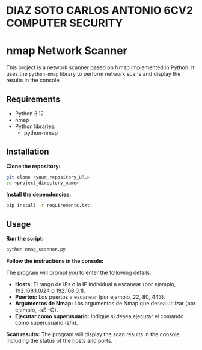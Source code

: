 DIAZ SOTO CARLOS ANTONIO 6CV2
COMPUTER SECURITY
==================================
# nmap Network Scanner

This project is a network scanner based on Nmap implemented in Python. It uses the `python-nmap` library to perform network scans and display the results in the console.

## Requirements

- Python 3.12
- nmap
- Python libraries:
  - python-nmap

## Installation

**Clone the repository:**

   ```bash
   git clone <your_repository_URL>
   cd <project_directory_name>
   ```
**Install the dependencies:**

```bash
pip install -r requirements.txt
   ```

## Usage

**Run the script:**
```bash
python nmap_scanner.py
   ```

**Follow the instructions in the console:**

The program will prompt you to enter the following details:
- **Hosts:** El rango de IPs o la IP individual a escanear (por ejemplo, 192.168.1.0/24 o 192.168.0.1).
- **Puertos:** Los puertos a escanear (por ejemplo, 22, 80, 443).
- **Argumentos de Nmap:** Los argumentos de Nmap que desea utilizar (por ejemplo, -sS -O).
- **Ejecutar como superusuario:** Indique si desea ejecutar el comando como superusuario (s/n).


**Scan results:**
The program will display the scan results in the console, including the status of the hosts and ports.

